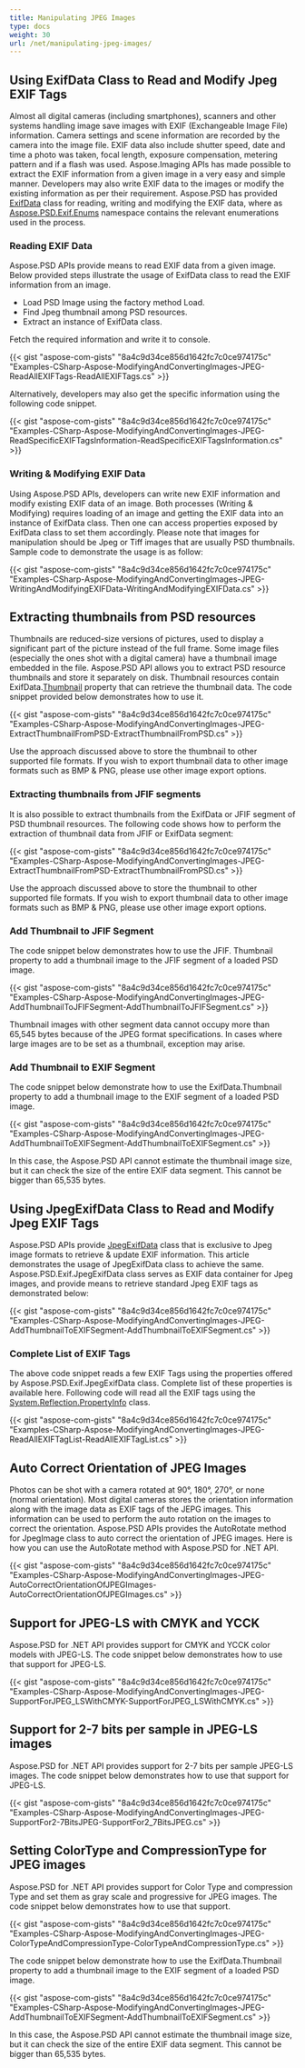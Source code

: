 ```yaml
---
title: Manipulating JPEG Images
type: docs
weight: 30
url: /net/manipulating-jpeg-images/
---
```


## **Using ExifData Class to Read and Modify Jpeg EXIF Tags**
Almost all digital cameras (including smartphones), scanners and other systems handling image save images with EXIF (Exchangeable Image File) information. Camera settings and scene information are recorded by the camera into the image file. EXIF data also include shutter speed, date and time a photo was taken, focal length, exposure compensation, metering pattern and if a flash was used. Aspose.Imaging APIs has made possible to extract the EXIF information from a given image in a very easy and simple manner. Developers may also write EXIF data to the images or modify the existing information as per their requirement. Aspose.PSD has provided [ExifData](https://reference.aspose.com/psd/net/aspose.psd.exif/exifdata) class for reading, writing and modifying the EXIF data, where as [Aspose.PSD.Exif.Enums](https://reference.aspose.com/psd/net/aspose.psd.exif.enums) namespace contains the relevant enumerations used in the process.
### **Reading EXIF Data**
Aspose.PSD APIs provide means to read EXIF data from a given image. Below provided steps illustrate the usage of ExifData class to read the EXIF information from an image.

- Load PSD Image using the factory method Load.
- Find Jpeg thumbnail among PSD resources.
- Extract an instance of ExifData class.

Fetch the required information and write it to console.

{{< gist "aspose-com-gists" "8a4c9d34ce856d1642fc7c0ce974175c" "Examples-CSharp-Aspose-ModifyingAndConvertingImages-JPEG-ReadAllEXIFTags-ReadAllEXIFTags.cs" >}}


Alternatively, developers may also get the specific information using the following code snippet.


{{< gist "aspose-com-gists" "8a4c9d34ce856d1642fc7c0ce974175c" "Examples-CSharp-Aspose-ModifyingAndConvertingImages-JPEG-ReadSpecificEXIFTagsInformation-ReadSpecificEXIFTagsInformation.cs" >}}
### **Writing & Modifying EXIF Data**
Using Aspose.PSD APIs, developers can write new EXIF information and modify existing EXIF data of an image. Both processes (Writing & Modifying) requires loading of an image and getting the EXIF data into an instance of ExifData class. Then one can access properties exposed by ExifData class to set them accordingly. Please note that images for manipulation should be Jpeg or Tiff images that are usually PSD thumbnails. Sample code to demonstrate the usage is as follow:



{{< gist "aspose-com-gists" "8a4c9d34ce856d1642fc7c0ce974175c" "Examples-CSharp-Aspose-ModifyingAndConvertingImages-JPEG-WritingAndModifyingEXIFData-WritingAndModifyingEXIFData.cs" >}}
## **Extracting thumbnails from PSD resources**
Thumbnails are reduced-size versions of pictures, used to display a significant part of the picture instead of the full frame. Some image files (especially the ones shot with a digital camera) have a thumbnail image embedded in the file. Aspose.PSD API allows you to extract PSD resource thumbnails and store it separately on disk. Thumbnail resources contain ExifData.[Thumbnail](https://reference.aspose.com/psd/net/aspose.psd.exif/jpegexifdata/properties/thumbnail) property that can retrieve the thumbnail data. The code snippet provided below demonstrates how to use it.


{{< gist "aspose-com-gists" "8a4c9d34ce856d1642fc7c0ce974175c" "Examples-CSharp-Aspose-ModifyingAndConvertingImages-JPEG-ExtractThumbnailFromPSD-ExtractThumbnailFromPSD.cs" >}}


Use the approach discussed above to store the thumbnail to other supported file formats. If you wish to export thumbnail data to other image formats such as BMP & PNG, please use other image export options.


### **Extracting thumbnails from JFIF segments**
It is also possible to extract thumbnails from the ExifData or JFIF segment of PSD thumbnail resources. The following code shows how to perform the extraction of thumbnail data from JFIF or ExifData segment:


{{< gist "aspose-com-gists" "8a4c9d34ce856d1642fc7c0ce974175c" "Examples-CSharp-Aspose-ModifyingAndConvertingImages-JPEG-ExtractThumbnailFromPSD-ExtractThumbnailFromPSD.cs" >}}


Use the approach discussed above to store the thumbnail to other supported file formats. If you wish to export thumbnail data to other image formats such as BMP & PNG, please use other image export options.
### **Add Thumbnail to JFIF Segment**
The code snippet below demonstrates how to use the JFIF. Thumbnail property to add a thumbnail image to the JFIF segment of a loaded PSD image.


{{< gist "aspose-com-gists" "8a4c9d34ce856d1642fc7c0ce974175c" "Examples-CSharp-Aspose-ModifyingAndConvertingImages-JPEG-AddThumbnailToJFIFSegment-AddThumbnailToJFIFSegment.cs" >}}

Thumbnail images with other segment data cannot occupy more than 65,545 bytes because of the JPEG format specifications. In cases where large images are to be set as a thumbnail, exception may arise.


### **Add Thumbnail to EXIF Segment**
The code snippet below demonstrate how to use the ExifData.Thumbnail property to add a thumbnail image to the EXIF segment of a loaded PSD image.


{{< gist "aspose-com-gists" "8a4c9d34ce856d1642fc7c0ce974175c" "Examples-CSharp-Aspose-ModifyingAndConvertingImages-JPEG-AddThumbnailToEXIFSegment-AddThumbnailToEXIFSegment.cs" >}}


In this case, the Aspose.PSD API cannot estimate the thumbnail image size, but it can check the size of the entire EXIF data segment. This cannot be bigger than 65,535 bytes.
## **Using JpegExifData Class to Read and Modify Jpeg EXIF Tags**
Aspose.PSD APIs provide [JpegExifData](https://reference.aspose.com/psd/net/aspose.psd.exif/jpegexifdata) class that is exclusive to Jpeg image formats to retrieve & update EXIF information. This article demonstrates the usage of JpegExifData class to achieve the same. Aspose.PSD.Exif.JpegExifData class serves as EXIF data container for Jpeg images, and provide means to retrieve standard Jpeg EXIF tags as demonstrated below:



{{< gist "aspose-com-gists" "8a4c9d34ce856d1642fc7c0ce974175c" "Examples-CSharp-Aspose-ModifyingAndConvertingImages-JPEG-AddThumbnailToEXIFSegment-AddThumbnailToEXIFSegment.cs" >}}
### **Complete List of EXIF Tags**
The above code snippet reads a few EXIF Tags using the properties offered by Aspose.PSD.Exif.JpegExifData class. Complete list of these properties is available here. Following code will read all the EXIF tags using the [System.Reflection.PropertyInfo](https://docs.microsoft.com/en-us/dotnet/api/system.reflection.propertyinfo?view=net-5.0) class.


{{< gist "aspose-com-gists" "8a4c9d34ce856d1642fc7c0ce974175c" "Examples-CSharp-Aspose-ModifyingAndConvertingImages-JPEG-ReadAllEXIFTagList-ReadAllEXIFTagList.cs" >}}
## **Auto Correct Orientation of JPEG Images**


Photos can be shot with a camera rotated at 90°, 180°, 270°, or none (normal orientation). Most digital cameras stores the orientation information along with the image data as EXIF tags of the JEPG images. This information can be used to perform the auto rotation on the images to correct the orientation. Aspose.PSD APIs provides the AutoRotate method for JpegImage class to auto correct the orientation of JPEG images. Here is how you can use the AutoRotate method with Aspose.PSD for .NET API.


{{< gist "aspose-com-gists" "8a4c9d34ce856d1642fc7c0ce974175c" "Examples-CSharp-Aspose-ModifyingAndConvertingImages-JPEG-AutoCorrectOrientationOfJPEGImages-AutoCorrectOrientationOfJPEGImages.cs" >}}
## **Support for JPEG-LS with CMYK and YCCK**


Aspose.PSD for .NET API provides support for CMYK and YCCK color models with JPEG-LS. The code snippet below demonstrates how to use that support for JPEG-LS.



{{< gist "aspose-com-gists" "8a4c9d34ce856d1642fc7c0ce974175c" "Examples-CSharp-Aspose-ModifyingAndConvertingImages-JPEG-SupportForJPEG_LSWithCMYK-SupportForJPEG_LSWithCMYK.cs" >}}
## **Support for 2-7 bits per sample in JPEG-LS images**


Aspose.PSD for .NET API provides support for 2-7 bits per sample JPEG-LS images. The code snippet below demonstrates how to use that support for JPEG-LS.



{{< gist "aspose-com-gists" "8a4c9d34ce856d1642fc7c0ce974175c" "Examples-CSharp-Aspose-ModifyingAndConvertingImages-JPEG-SupportFor2-7BitsJPEG-SupportFor2_7BitsJPEG.cs" >}}
## **Setting ColorType and CompressionType for JPEG images**




Aspose.PSD for .NET API provides support for Color Type and compression Type and set them as gray scale and progressive for JPEG images. The code snippet below demonstrates how to use that support.



{{< gist "aspose-com-gists" "8a4c9d34ce856d1642fc7c0ce974175c" "Examples-CSharp-Aspose-ModifyingAndConvertingImages-JPEG-ColorTypeAndCompressionType-ColorTypeAndCompressionType.cs" >}}





The code snippet below demonstrate how to use the ExifData.Thumbnail property to add a thumbnail image to the EXIF segment of a loaded PSD image.



{{< gist "aspose-com-gists" "8a4c9d34ce856d1642fc7c0ce974175c" "Examples-CSharp-Aspose-ModifyingAndConvertingImages-JPEG-AddThumbnailToEXIFSegment-AddThumbnailToEXIFSegment.cs" >}}

In this case, the Aspose.PSD API cannot estimate the thumbnail image size, but it can check the size of the entire EXIF data segment. This cannot be bigger than 65,535 bytes.
